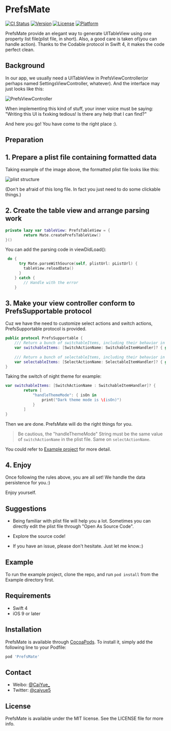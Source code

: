 # PrefsMate

[![CI Status](http://img.shields.io/travis/caiyue1993/PrefsMate.svg?style=flat)](https://travis-ci.org/caiyue1993/PrefsMate)
[![Version](https://img.shields.io/cocoapods/v/PrefsMate.svg?style=flat)](http://cocoapods.org/pods/PrefsMate)
[![License](https://img.shields.io/cocoapods/l/PrefsMate.svg?style=flat)](http://cocoapods.org/pods/PrefsMate)
[![Platform](https://img.shields.io/cocoapods/p/PrefsMate.svg?style=flat)](http://cocoapods.org/pods/PrefsMate)

PrefsMate provide an elegant way to generate UITableView using one property list file(plist file, in short). Also, a good care is taken of(you can handle action). Thanks to the Codable protocol in Swift 4, it makes the code perfect clean.

## Background

In our app, we usually need a UITableView in PrefsViewController(or perhaps named SettingsViewController, whatever). And the interface may just looks like this:

![PrefsViewController](https://i.loli.net/2017/09/29/59cdab5adb4f4.png)

When implementing this kind of stuff, your inner voice must be saying: "Writing this UI is fxxking tedious! Is there any help that I can find?" 

And here you go! You have come to the right place :).  

## Preparation 

## 1. Prepare a plist file containing formatted data 

Taking example of the image above, the formatted plist file looks like this:

![plist structure](https://i.loli.net/2017/09/29/59cdb7a32ed93.png)

(Don't be afraid of this long file. In fact you just need to do some clickable things.) 

## 2. Create the table view and arrange parsing work
```swift
private lazy var tableView: PrefsTableView = {
        return Mate.createPrefsTableView()
}()
```

You can add the parsing code in viewDidLoad():
```swift
 do {
      try Mate.parseWithSource(self, plistUrl: pListUrl) {
        tableView.reloadData()
      }
    } catch {
        // Handle with the error
    }
```

## 3. Make your view controller conform to PrefsSupportable protocol

Cuz we have the need to customize select actions and switch actions, PrefsSupportable protocol is provided. 

```swift
public protocol PrefsSupportable {
    /// Return a bunch of switchableItems, including their behavior in SwitchableItemHandler.
    var switchableItems: [SwitchActionName: SwitchableItemHandler]? { get }
    
    /// Return a bunch of selectableItems, including their behavior in SelectableItemHandler.
    var selectableItems: [SelectActionName: SelectableItemHandler]? { get }
}
```

Taking the switch of night theme for example:

```swift
var switchableItems: [SwitchActionName : SwitchableItemHandler]? {
        return [
            "handleThemeMode": { isOn in
                print("Dark theme mode is \(isOn)")
            }
        ]
}
```

Then we are done. PrefsMate will do the right things for you.

> Be cautious, the "handleThemeMode" String must be the same value of `switchActionName` in the plist file. Same on `selectActionName`.

You could refer to [Example project](https://github.com/caiyue1993/PrefsMate/tree/master/Example) for more detail.

## 4. Enjoy 

Once following the rules above, you are all set! We handle the data persistence for you.:)

Enjoy yourself. 

## Suggestions

- Being familiar with plist file will help you a lot. Sometimes you can directly edit the plist file through "Open As Source Code". 

- Explore the source code!

- If you have an issue, please don't hesitate. Just let me know.:)

## Example

To run the example project, clone the repo, and run `pod install` from the Example directory first.

## Requirements

- Swift 4
- iOS 9 or later

## Installation

PrefsMate is available through [CocoaPods](http://cocoapods.org). To install
it, simply add the following line to your Podfile:

```ruby
pod 'PrefsMate'
```

## Contact

- Weibo: [@CaiYue_](http://weibo.com/caiyue233)
- Twitter: [@caiyue5](https://twitter.com/caiyue5)

## License

PrefsMate is available under the MIT license. See the LICENSE file for more info.
